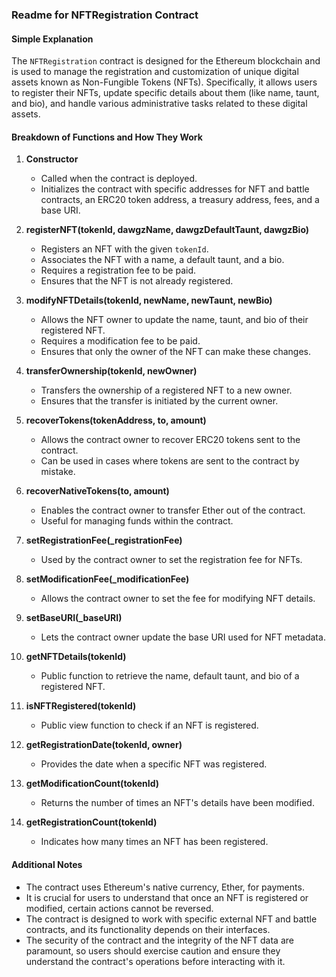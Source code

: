 ### Readme for NFTRegistration Contract

#### Simple Explanation

The `NFTRegistration` contract is designed for the Ethereum blockchain and is used to manage the registration and customization of unique digital assets known as Non-Fungible Tokens (NFTs). Specifically, it allows users to register their NFTs, update specific details about them (like name, taunt, and bio), and handle various administrative tasks related to these digital assets.

#### Breakdown of Functions and How They Work

1. **Constructor**
   - Called when the contract is deployed.
   - Initializes the contract with specific addresses for NFT and battle contracts, an ERC20 token address, a treasury address, fees, and a base URI.

2. **registerNFT(tokenId, dawgzName, dawgzDefaultTaunt, dawgzBio)**
   - Registers an NFT with the given `tokenId`.
   - Associates the NFT with a name, a default taunt, and a bio.
   - Requires a registration fee to be paid.
   - Ensures that the NFT is not already registered.

3. **modifyNFTDetails(tokenId, newName, newTaunt, newBio)**
   - Allows the NFT owner to update the name, taunt, and bio of their registered NFT.
   - Requires a modification fee to be paid.
   - Ensures that only the owner of the NFT can make these changes.

4. **transferOwnership(tokenId, newOwner)**
   - Transfers the ownership of a registered NFT to a new owner.
   - Ensures that the transfer is initiated by the current owner.

5. **recoverTokens(tokenAddress, to, amount)**
   - Allows the contract owner to recover ERC20 tokens sent to the contract.
   - Can be used in cases where tokens are sent to the contract by mistake.

6. **recoverNativeTokens(to, amount)**
   - Enables the contract owner to transfer Ether out of the contract.
   - Useful for managing funds within the contract.

7. **setRegistrationFee(_registrationFee)**
   - Used by the contract owner to set the registration fee for NFTs.

8. **setModificationFee(_modificationFee)**
   - Allows the contract owner to set the fee for modifying NFT details.

9. **setBaseURI(_baseURI)**
   - Lets the contract owner update the base URI used for NFT metadata.

10. **getNFTDetails(tokenId)**
    - Public function to retrieve the name, default taunt, and bio of a registered NFT.

11. **isNFTRegistered(tokenId)**
    - Public view function to check if an NFT is registered.

12. **getRegistrationDate(tokenId, owner)**
    - Provides the date when a specific NFT was registered.

13. **getModificationCount(tokenId)**
    - Returns the number of times an NFT's details have been modified.

14. **getRegistrationCount(tokenId)**
    - Indicates how many times an NFT has been registered.

#### Additional Notes

- The contract uses Ethereum's native currency, Ether, for payments.
- It is crucial for users to understand that once an NFT is registered or modified, certain actions cannot be reversed.
- The contract is designed to work with specific external NFT and battle contracts, and its functionality depends on their interfaces.
- The security of the contract and the integrity of the NFT data are paramount, so users should exercise caution and ensure they understand the contract's operations before interacting with it.
